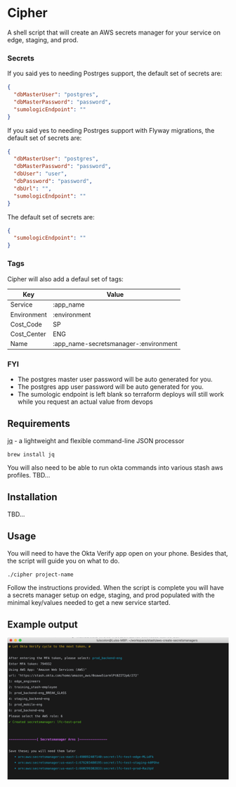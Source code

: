 # Cipher

A shell script that will create an AWS secrets manager for your service on edge, staging, and prod.

### Secrets

If you said yes to needing Postrges support, the default set of secrets are:

```json
{
  "dbMasterUser": "postgres",
  "dbMasterPassword": "password",
  "sumologicEndpoint": ""
}
```

If you said yes to needing Postrges support with Flyway migrations, the default set of secrets are:

```json
{
  "dbMasterUser": "postgres",
  "dbMasterPassword": "password",
  "dbUser": "user",
  "dbPassword": "password",
  "dbUrl": "",
  "sumologicEndpoint": ""
}
```

The default set of secrets are:

```json
{
  "sumologicEndpoint": ""
}
```

### Tags

Cipher will also add a defaul set of tags:

| Key         | Value                                  |
|-------------|----------------------------------------|
| Service     | :app_name                              |
| Environment | :environment                           |
| Cost_Code   | SP                                     |
| Cost_Center | ENG                                    |
| Name        | :app_name-secretsmanager-:environment  |

### FYI

* The postgres master user password will be auto generated for you.
* The postgres app user password will be auto generated for you.
* The sumologic endpoint is left blank so terraform deploys will still work while you request an actual value from devops

## Requirements

[jq](https://stedolan.github.io/jq/) - a lightweight and flexible command-line JSON processor

```
brew install jq
```

You will also need to be able to run okta commands into various stash aws profiles. TBD...

## Installation 

TBD...

## Usage

You will need to have the Okta Verify app open on your phone. Besides that, the script will guide you on what to do.

```
./cipher project-name
```

Follow the instructions provided. When the script is complete you will have a secrets manager setup on edge, staging, and prod populated with the minimal key/values needed to get a new service started.

## Example output

![Cipher](./docs/images/cipher_final_output.png)
